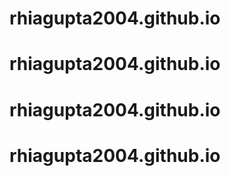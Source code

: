 # rhiagupta2004.github.io
# rhiagupta2004.github.io
# rhiagupta2004.github.io
# rhiagupta2004.github.io
